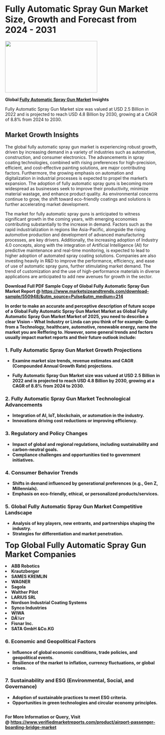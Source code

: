 <H1>Fully Automatic Spray Gun Market Size, Growth and Forecast from 2024 - 2031</H1><img class="aligncenter size-medium wp-image-584254" src="https://thirdeyenews.in/wp-content/uploads/2024/09/Global-Market-Research-300x168.jpeg" alt="" width="300" height="168" /><p><strong>Global&nbsp;<a href="https://www.marketsizeandtrends.com/download-sample/550948/&amp;utm_source=Pulse&amp;utm_medium=214">Fully Automatic Spray Gun Market</a> Insights</strong></p><p>Fully Automatic Spray Gun Market size was valued at USD 2.5 Billion in 2022 and is projected to reach USD 4.8 Billion by 2030, growing at a CAGR of 8.8% from 2024 to 2030.</p><p><h2>Market Growth Insights</h2> <p>The global fully automatic spray gun market is experiencing robust growth, driven by increasing demand in a variety of industries such as automotive, construction, and consumer electronics. The advancements in spray coating technologies, combined with rising preferences for high-precision, efficient, and cost-effective painting solutions, are major contributing factors. Furthermore, the growing emphasis on automation and digitalization in industrial processes is expected to propel the market’s expansion. The adoption of fully automatic spray guns is becoming more widespread as businesses seek to improve their productivity, minimize material wastage, and enhance product quality. As environmental concerns continue to grow, the shift toward eco-friendly coatings and solutions is further accelerating market development.</p> <p><strong></strong></p> <p>The market for fully automatic spray guns is anticipated to witness significant growth in the coming years, with emerging economies contributing substantially to the increase in demand. Factors such as the rapid industrialization in regions like Asia-Pacific, alongside the rising automotive production and development of advanced manufacturing processes, are key drivers. Additionally, the increasing adoption of Industry 4.0 concepts, along with the integration of Artificial Intelligence (AI) for predictive maintenance and real-time monitoring, is expected to lead to higher adoption of automated spray coating solutions. Companies are also investing heavily in R&D to improve the performance, efficiency, and ease of use of automatic spray guns, further stimulating market demand. The trend of customization and the use of high-performance materials in diverse applications are anticipated to add new avenues for growth in the sector. <p><strong></p><p><span class=""><strong>Download Full PDF Sample Copy of Global Fully Automatic Spray Gun Market Report</strong> @ <a href="https://www.marketsizeandtrends.com/download-sample/550948/&amp;utm_source=Pulse&amp;utm_medium=214" target="_blank">https://www.marketsizeandtrends.com/download-sample/550948/&amp;utm_source=Pulse&amp;utm_medium=214</a></span></p><p>In order to make an accurate and perceptive description of future scope of a Global&nbsp;Fully Automatic Spray Gun Market Market as Global&nbsp;Fully Automatic Spray Gun Market Market of 2025, you need to describe a clear Vision &ndash; What Industry or Linda can you think of for example: Quote from a Technology, healthcare, automotive, renewable energy, name the market you are Reffering to. However, some general trends and factors usually impact market reports and their future outlook include:</p><h3>1.&nbsp;<strong>Fully Automatic Spray Gun Market Growth Projections</strong></h3><ul><li>Examine market size trends, revenue estimates and CAGR (Compounded Annual Growth Rate) projections.</li><li><p>Fully Automatic Spray Gun Market size was valued at USD 2.5 Billion in 2022 and is projected to reach USD 4.8 Billion by 2030, growing at a CAGR of 8.8% from 2024 to 2030.</p></li></ul><h3>2.&nbsp;<strong>Fully Automatic Spray Gun Market Technological Advancements</strong></h3><ul><li>Integration of AI, IoT, blockchain, or automation in the industry.</li><li>Innovations driving cost reductions or improving efficiency.</li></ul><h3>3.&nbsp;<strong>Regulatory and Policy Changes</strong></h3><ul><li>Impact of global and regional regulations, including sustainability and carbon-neutral goals.</li><li>Compliance challenges and opportunities tied to government initiatives.</li></ul><h3>4.&nbsp;<strong>Consumer Behavior Trends</strong></h3><ul><li>Shifts in demand influenced by generational preferences (e.g., Gen Z, Millennials).</li><li>Emphasis on eco-friendly, ethical, or personalized products/services.</li></ul><h3>5.&nbsp;<strong>Global Fully Automatic Spray Gun Market Competitive Landscape</strong></h3><ul><li>Analysis of key players, new entrants, and partnerships shaping the industry.</li><li>Strategies for differentiation and market penetration.</li></ul><p data-pm-slice="1 1 []"><span style="color: inherit; font-family: inherit; font-size: 25px;">Top Global Fully Automatic Spray Gun Market Companies</span></p><div class="" data-test-id=""><p><li>ABB Robotics</li><li> Krautzberger</li><li> SAMES KREMLIN</li><li> WAGNER</li><li> Sagola</li><li> Walther Pilot</li><li> LARIUS SRL</li><li> Nordson Industrial Coating Systems</li><li> Synco Industries</li><li> WIWA</li><li> DÃ¼rr</li><li> Fisnar lnc.</li><li> SATA GmbH &Co.KG</li></p></div><h3>6.&nbsp;<strong>Economic and Geopolitical Factors</strong></h3><ul><li>Influence of global economic conditions, trade policies, and geopolitical events.</li><li>Resilience of the market to inflation, currency fluctuations, or global crises.</li></ul><h3>7.&nbsp;<strong>Sustainability and ESG (Environmental, Social, and Governance)</strong></h3><ul><li>Adoption of sustainable practices to meet ESG criteria.</li><li>Opportunities in green technologies and circular economy principles.</li></ul><h2><strong style="font-size: 14px;">For More Information or Query, Visit @&nbsp;</strong><a style="background-color: #ffffff; font-size: 14px;" href="https://www.marketsizeandtrends.com/report/fully-automatic-spray-gun-market/" target="_blank">https://www.verifiedmarketreports.com/product/airport-passenger-boarding-bridge-market</a></h2>
